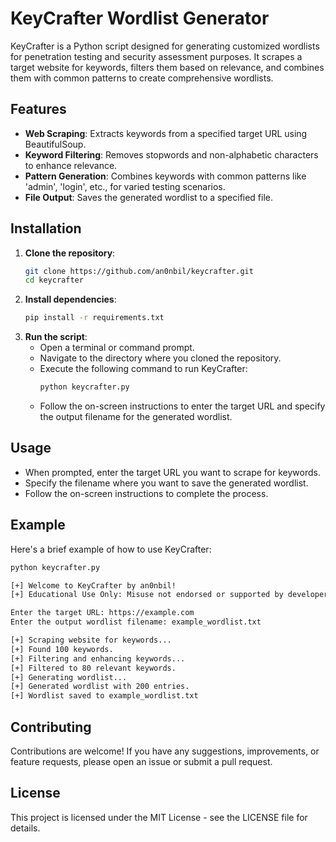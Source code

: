 # KeyCrafter Wordlist Generator

KeyCrafter is a Python script designed for generating customized wordlists for penetration testing and security assessment purposes. It scrapes a target website for keywords, filters them based on relevance, and combines them with common patterns to create comprehensive wordlists.

## Features

- **Web Scraping**: Extracts keywords from a specified target URL using BeautifulSoup.
- **Keyword Filtering**: Removes stopwords and non-alphabetic characters to enhance relevance.
- **Pattern Generation**: Combines keywords with common patterns like 'admin', 'login', etc., for varied testing scenarios.
- **File Output**: Saves the generated wordlist to a specified file.

## Installation

1. **Clone the repository**:
   ```bash
   git clone https://github.com/an0nbil/keycrafter.git
   cd keycrafter
2. **Install dependencies**:
   ```bash
   pip install -r requirements.txt
3. **Run the script**:
   - Open a terminal or command prompt.
   - Navigate to the directory where you cloned the repository.
   - Execute the following command to run KeyCrafter:
     ```bash
     python keycrafter.py
     ```
   - Follow the on-screen instructions to enter the target URL and specify the output filename for the generated wordlist.

## Usage
 - When prompted, enter the target URL you want to scrape for keywords.
 - Specify the filename where you want to save the generated wordlist.
 - Follow the on-screen instructions to complete the process.

## Example
Here's a brief example of how to use KeyCrafter:
  ```bash
python keycrafter.py
 ```
  ```bash
[+] Welcome to KeyCrafter by an0nbil!
[+] Educational Use Only: Misuse not endorsed or supported by developer.

Enter the target URL: https://example.com
Enter the output wordlist filename: example_wordlist.txt

[+] Scraping website for keywords...
[+] Found 100 keywords.
[+] Filtering and enhancing keywords...
[+] Filtered to 80 relevant keywords.
[+] Generating wordlist...
[+] Generated wordlist with 200 entries.
[+] Wordlist saved to example_wordlist.txt
 ```
## Contributing
Contributions are welcome! If you have any suggestions, improvements, or feature requests, please open an issue or submit a pull request.

## License
This project is licensed under the MIT License - see the LICENSE file for details.
